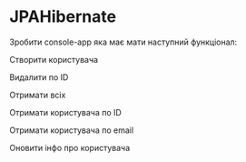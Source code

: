 # JPAHibernate 
Зробити console-app яка має мати наступний функціонал:

Створити користувача

Видалити по ID

Отримати всіх

Отримати користувача по ID

Отримати користувача по email

Оновити інфо про користувача
